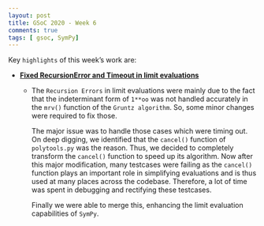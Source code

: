 ```yaml
---
layout: post
title: GSoC 2020 - Week 6
comments: true
tags: [ gsoc, SymPy]
---
```


Key `highlights` of this week’s work are:

* **[Fixed RecursionError and Timeout in limit evaluations](https://github.com/sympy/sympy/pull/19646)**

  * The `Recursion Errors` in limit evaluations were mainly due to the fact that the indeterminant form of `1**oo` was not handled accurately in the `mrv()` function of the
    `Gruntz algorithm`. So, some minor changes were required to fix those. 
    
    The major issue was to handle those cases which were timing out. On deep digging, we identified that the 
    `cancel()` function of `polytools.py` was the reason. Thus, we decided to completely transform the `cancel()` function to speed up its algorithm. 
    Now after this major modification, many testcases were failing as the `cancel()` function plays an important role in simplifying evaluations and 
    is thus used at many places across the codebase. Therefore, a lot of time was spent in debugging and rectifying these testcases. 
    
    Finally we were able to merge this, enhancing the limit evaluation capabilities of `SymPy`.
